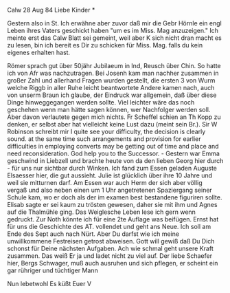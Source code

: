  Calw 28 Aug 84
Liebe Kinder <M>*

Gestern also in St. Ich erwähne aber zuvor daß mir die Gebr Hörnle ein engl Leben ihres Vaters geschickt haben "um es im Miss. Mag anzuzeigen." Ich meinte erst das Calw Blatt sei gemeint, weil aber K sich nicht dran macht es zu lesen, bin ich bereit es Dir zu schicken für Miss. Mag. falls du kein eigenes erhalten hast.

Römer sprach gut über 50jähr Jubilaeum in Ind, Reusch über Chin. So hatte ich von Afr was nachzutragen. Bei Josenh kam man nachher zusammen in großer Zahl und allerhand Fragen wurden gestellt, die ersten 3 von Wurm welche Riggb in aller Ruhe leicht beantwortete Andere kamen nach, auch von unserm Braun ich glaube, der Eindruck war allgemein, daß über diese Dinge hinweggegangen werden sollte. Viel leichter wäre das noch geschehen wenn man hätte sagen können, wer Nachfolger werden soll. Aber davon verlautete gegen mich nichts. Fr Scheffel schien an Th Kopp zu denken, er selbst aber hat vielleicht keine Lust dazu (meint sein Br.). Sir W Robinson schreibt mir I quite see your difficulty, the decision is clearly sound. at the same time such arrangements and provision for earlier difficulties in employing converts may be getting out of time and place and need reconsideration. God help you to the Successor. - Gestern war Emma geschwind in Liebzell und brachte heute von da den lieben Georg hier durch - für uns nur sichtbar durch Winken. Ich fand zum Essen geladen Auguste Elsaesser hier, die gut aussieht. Julie ist glücklich über ihre 10 Jahre und weil sie mitturnen darf. Am Essen war auch Herm der sich aber völlig vergaß und also neben einen um 1 Uhr angetretenen Spaziergang seiner Schule kam, wo er doch als der im examen best bestandene figuriren sollte. Elisab sagte er sei kaum zu trösten gewesen, daher sie mit ihm und Agnes auf die Thalmühle ging. 
Das Weiglesche Leben lese ich gern wenn gedruckt. Zur Noth könnte ich für eine 2te Auflage was beifügen. Ernst hat für uns die Geschichte des AT. vollendet und geht ans Neue. Ich soll am Ende des Sept auch nach Nürt. Aber Du darfst wie ich meine unwillkommene Festreisen getrost abweisen. Gott will gewiß daß Du Dich schonst für Deine nächsten Aufgaben. Ach wie schmal geht unsere Kraft zusammen. Das weiß Er ja und ladet nicht zu viel auf. Der liebe Schaefer hier, Bergs Schwager, muß auch ausruhen und sich pflegen, er scheint ein gar rühriger und tüchtiger Mann

 Nun lebetwohl Es küßt Euer V
